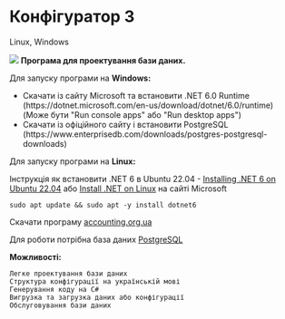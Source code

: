 # Конфігуратор 3
Linux, Windows

<p>
 <img src="https://accounting.org.ua/images/configuration.png" /> <b>Програма для проектування бази даних.</b>
</p>
 
Для запуску програми на <b>Windows:</b>

<ul>
 <li>
  Скачати із сайту Microsoft та встановити .NET 6.0 Runtime (https://dotnet.microsoft.com/en-us/download/dotnet/6.0/runtime) 
  (Може бути "Run console apps" або "Run desktop apps")
 </li>
 <li>
  Скачати із офіційного сайту і встановити PostgreSQL (https://www.enterprisedb.com/downloads/postgres-postgresql-downloads) <br/>
 </li>
</ul>
 
Для запуску програми на <b>Linux:</b>

  Інструкція як встановити .NET 6 в Ubuntu 22.04 - [Installing .NET 6 on Ubuntu 22.04](https://github.com/dotnet/core/issues/7699)
  або [Install .NET on Linux](https://learn.microsoft.com/uk-ua/dotnet/core/install/linux) на сайті Microsoft

    sudo apt update && sudo apt -y install dotnet6
    

  
  Скачати програму  [accounting.org.ua](https://accounting.org.ua/configurator.html) <br/>
  
  Для роботи потрібна база даних [PostgreSQL](https://www.enterprisedb.com/downloads/postgres-postgresql-downloads) <br/>
  
 <b>Можливості:</b>
    
    Легке проектування бази даних
    Структура конфігурації на українській мові
    Генерування коду на C#
    Вигрузка та загрузка даних або конфігурації
    Обслуговування бази даних
    
